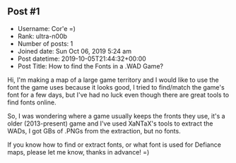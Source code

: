 ## Post #1
- Username: Cor'e =)
- Rank: ultra-n00b
- Number of posts: 1
- Joined date: Sun Oct 06, 2019 5:24 am
- Post datetime: 2019-10-05T21:44:32+00:00
- Post Title: How to find the Fonts in a .WAD Game?

Hi, I'm making a map of a large game territory and I would like to use the font the game uses because it looks good, I tried to find/match the game's font for a few days, but I've had no luck even though there are great tools to find fonts online.  

So, I was wondering where a game usually keeps the fronts they use, it's a older (2013-present) game and I've used XaNTaX's tools to extract the WADs, I got GBs of .PNGs from the extraction, but no fonts.

If you know how to find or extract fonts, or what font is used for Defiance maps, please let me know, thanks in advance!  =)
